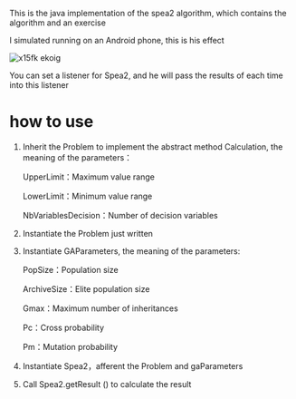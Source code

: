 This is the java implementation of the spea2 algorithm, which contains the algorithm and an exercise

I simulated running on an Android phone, this is his effect

![x15fk ekoig](https://s2.ax1x.com/2019/12/05/Q1z7HU.gif)



You can set a listener for Spea2, and he will pass the results of each time into this listener

# how to use

1. Inherit the Problem to implement the abstract method Calculation, the meaning of the parameters：

   UpperLimit：Maximum value range

   LowerLimit：Minimum value range

   NbVariablesDecision：Number of decision variables

2. Instantiate the Problem just written

3. Instantiate GAParameters, the meaning of the parameters:

   PopSize：Population size

   ArchiveSize：Elite population size

   Gmax：Maximum number of inheritances

   Pc：Cross probability

   Pm：Mutation probability

4. Instantiate Spea2，afferent the Problem and gaParameters

5. Call Spea2.getResult () to calculate the result